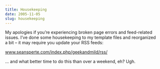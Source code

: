 ```yaml
---
title: Housekeeping
date: 2005-11-05
slug: housekeeping
---
```

<p>My apologies if you&#8217;re experiencing broken page errors and feed-related issues. I&#8217;ve done some housekeeping to my template files and reorganized a bit &#8211; it may require you update your RSS feeds:</p>

<p><a href="feed://www.seansperte.com/index.php/geekandmild/rss/">www.seansperte.com/index.php/geekandmild/rss/</a></p>

<p>&#8230; and what better time to do this than over a weekend, eh? Ugh.</p>
